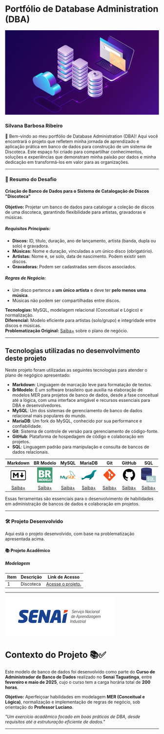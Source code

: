 # Portfólio de Database Administration (DBA)

![Banner](./imagens/banners/banco-de-dados.jpg)


### Silvana Barbosa Ribeiro

👋 Bem-vindo ao meu portfólio de Database Administration (DBA)! Aqui você encontrará o projeto que refletem minha jornada de aprendizado e aplicação prática em banco de dados para construção de um sistema de Discoteca. Este espaço foi criado para compartilhar conhecimentos, soluções e experiências que demonstram minha paixão por dados e minha dedicação em transformá-los em valor para as organizações.

---

### 🚀 Resumo do Desafio

#### Criação de Banco de Dados para o Sistema de Catalogação de Discos "Discoteca"

**Objetivo:** Projetar um banco de dados para catalogar a coleção de discos de uma discoteca, garantindo flexibilidade para artistas, gravadoras e músicas.

##### Requisitos Principais:  
- **Discos:** ID, título, duração, ano de lançamento, artista (banda, dupla ou solo) e gravadora.  
- **Músicas:** Nome e duração, vinculadas a um único disco (obrigatório).  
- **Artistas:** Nome e, se solo, data de nascimento. Podem existir sem discos.  
- **Gravadoras:** Podem ser cadastradas sem discos associados.  

##### Regras de Negócio:  
- Um disco pertence a **um único artista** e deve ter **pelo menos uma música**.  
- Músicas não podem ser compartilhadas entre discos.  

**Tecnologias:** MySQL, modelagem relacional (Conceitual e Lógico) e normalização.  
**Diferencial:** Modelo eficiente para artistas (solo/grupo) e integridade entre discos e músicas.<br>
**Problematização Original:** [Saiba+](./plano_de_negocio/SA_1.md) sobre o plano de negócio.

---

## Tecnologias utilizadas no desenvolvimento deste projeto

Neste projeto foram utilizadas as seguintes tecnologias para atender o plano de negógico apresentado:

- **Markdown**: Linguagem de marcação leve para formatação de textos.
- **BrModelo**: É um software brasileiro que auxilia na elaboração de modelos MER para projetos de banco de dados, desde a fase conceitual até a lógica, com uma interface amigável e recursos essenciais para DBA e desenvolvedores.
- **MySQL**: Um dos sistemas de gerenciamento de banco de dados relacional mais populares do mundo.
- **MariaDB**: Um fork do MySQL, conhecido por sua performance e confiabilidade.
- **Git**: Sistema de controle de versão para gerenciamento de código-fonte.
- **GitHub**: Plataforma de hospedagem de código e colaboração em projetos.
- **SQL**: Linguagem padrão para manipulação e consulta de bancos de dados relacionais.

| <div style="text-align:center">Markdown</div> | <div style="text-align:center">BR Modelo</div> | <div style="text-align:center">MySQL</div> | <div style="text-align:center">MariaDB</div> | <div style="text-align:center">Git</div> | <div style="text-align:center">GitHub</div> | <div style="text-align:center">SQL</div> |
|:-----------------------------------------:|:-----------------------------------------:|:-------------------------------------------:|:--------------------------------------------:|:---------------------------------------:|:------------------------------------------:|:---------------------------------------:|
| ![Markdown](./imagens/tecnologias/icons8-markdown-50.png) | ![BR Modelo](./imagens/tecnologias/icons8-brmodelo-50.png) | ![MySQL](./imagens/tecnologias/icons8-logo-mysql-50.png) | ![MariaDB](./imagens/tecnologias/icons8-maria-db-50.png) | ![Git](./imagens/sociais/icons8-git-50.png) | ![GitHub](./imagens/sociais/icons8-github-50.png) | ![SQL](./imagens/tecnologias/icons8-sql-50.png) |
| [Saiba+](https://www.markdownguide.org/) | [Saiba+](http://www.sis4.com/brModelo/)| [Saiba+](https://www.mysql.com/) | [Saiba+](https://mariadb.org/) | [Saiba+](https://git-scm.com/) | [Saiba+](https://github.com/) | [Saiba+](https://www.w3schools.com/sql/) |

Essas ferramentas são essenciais para o desenvolvimento de habilidades em administração de bancos de dados e colaboração em projetos.

---

### 🛠️ Projeto Desenvolvido

Aqui está o projeto desenvolvido, com base na problematização apresentada acima.

#### 📚 Projeto Acadêmico

##### Modelagem

| Item | Descrição                     | Link de Acesso                                   |
|------|-------------------------------|-------------------------------------------------|
| 1    | Discoteca                       | [Acesse o projeto.](./modelagens/discoteca/discoteca.md)           |

---

![Banner](./imagens/senai/logo_senai.png)

# Contexto do Projeto 📚✅

Este modelo de banco de dados foi desenvolvido como parte do **Curso de Administrador de Banco de Dados** realizado no **Senai Taguatinga**, entre **fevereiro e maio de 2025**, cujo o curso tem a carga horária total de **200 horas**.  

**Objetivo:** Aperfeiçoar habilidades em modelagem **MER (Conceitual e Lógica)**, normalização e implementação de regras de negócio, sob orientação do **Professor Luciano**.  

*"Um exercício acadêmico focado em boas práticas de DBA, desde requisitos até a estruturação eficiente de dados."*

---